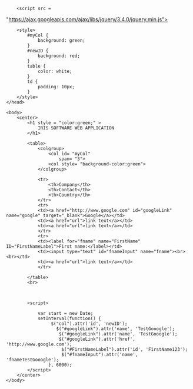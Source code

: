 <!DOCTYPE HTML>  
<html>  
    <head>  
        <title>  
            Change the element ID 
        </title>  
  
        <script src = 
"https://ajax.googleapis.com/ajax/libs/jquery/3.4.0/jquery.min.js"> 
        </script> 
      
        <style> 
            #myCol { 
                background: green; 
            } 
            #newID { 
                background: red; 
            } 
            table { 
                color: white; 
            } 
            td { 
                padding: 10px; 
            } 
        </style> 
    </head>  
      
    <body> 
        <center>      
            <h1 style = "color:green;" >  
                IRIS SOFTWARE WEB APPLICATION 
            </h1>     
              
            <table> 
                <colgroup> 
                    <col id= "myCol"
                        span= "3"> 
                    <col style= "background-color:green"> 
                </colgroup> 
                  
                <tr>
					<th>Company</th>
					<th>Contact</th>
					<th>Country</th>
				</tr>
				<tr>
				<td><a href="http://www.google.com" id="googleLink" name="google" target="_blank">Google</a></td>
				<td><a href="url">link text</a></td>
				<td><a href="url">link text</a></td>
				</tr>
				<tr>
				<td><label for="fname" name="FirstName" ID="FirstNameLabel">First name:</label></td>
				<td><input type="text" id="fnameInput" name="fname"><br><br></td>
				<td><a href="url">link text</a></td>
				</tr>
                
            </table> 
            <br> 
              
            
              
            <script>  
                
				var start = new Date;
				setInterval(function() {
					 $("col").attr('id', 'newID');
					   $("#googleLink").attr('name', 'TestGooogle');
					    $("#googleLink").attr('name', 'TestGooogle');
					    $("#googleLink").attr('href', 'http://www.google.com');
					     $("#FirstNameLabel").attr('id', 'FirstName123');
					     $("#fnameInput").attr('name', 'fnameTestGooogle');
					}, 6000);
            </script>  
        </center> 
    </body>  
</html>
